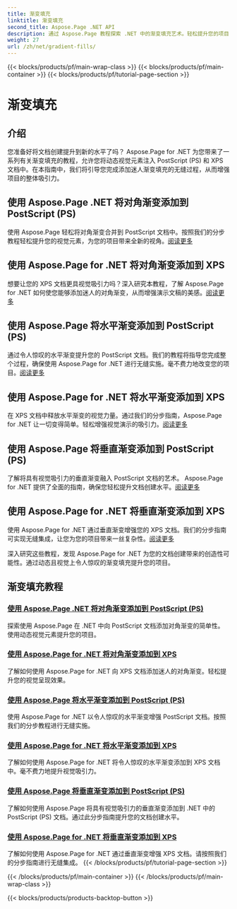 ```yaml
---
title: 渐变填充
linktitle: 渐变填充
second_title: Aspose.Page .NET API
description: 通过 Aspose.Page 教程探索 .NET 中的渐变填充艺术。轻松提升您的项目 - 添加迷人的对角线、水平和垂直渐变。
weight: 27
url: /zh/net/gradient-fills/
---
```


{{< blocks/products/pf/main-wrap-class >}}
{{< blocks/products/pf/main-container >}}
{{< blocks/products/pf/tutorial-page-section >}}

# 渐变填充


## 介绍

您准备好将文档创建提升到新的水平了吗？ Aspose.Page for .NET 为您带来了一系列有关渐变填充的教程，允许您将动态视觉元素注入 PostScript (PS) 和 XPS 文档中。在本指南中，我们将引导您完成添加迷人渐变填充的无缝过程，从而增强项目的整体吸引力。

## 使用 Aspose.Page .NET 将对角渐变添加到 PostScript (PS)

使用 Aspose.Page 轻松将对角渐变合并到 PostScript 文档中。按照我们的分步教程轻松提升您的视觉元素，为您的项目带来全新的视角。[阅读更多](./add-diagonal-gradient-to-postscript-ps/)

## 使用 Aspose.Page for .NET 将对角渐变添加到 XPS

想要让您的 XPS 文档更具视觉吸引力吗？深入研究本教程，了解 Aspose.Page for .NET 如何使您能够添加迷人的对角渐变，从而增强演示文稿的美感。[阅读更多](./add-diagonal-gradient-to-xps/)

## 使用 Aspose.Page 将水平渐变添加到 PostScript (PS)

通过令人惊叹的水平渐变提升您的 PostScript 文档。我们的教程将指导您完成整个过程，确保使用 Aspose.Page for .NET 进行无缝实施。毫不费力地改变您的项目。[阅读更多](./add-horizontal-gradient-to-postscript-ps/)

## 使用 Aspose.Page for .NET 将水平渐变添加到 XPS

在 XPS 文档中释放水平渐变的视觉力量。通过我们的分步指南，Aspose.Page for .NET 让一切变得简单。轻松增强视觉演示的吸引力。[阅读更多](./add-horizontal-gradient-to-xps/)

## 使用 Aspose.Page 将垂直渐变添加到 PostScript (PS)

了解将具有视觉吸引力的垂直渐变融入 PostScript 文档的艺术。 Aspose.Page for .NET 提供了全面的指南，确保您轻松提升文档创建水平。[阅读更多](./add-vertical-gradient-to-postscript-ps/)

## 使用 Aspose.Page for .NET 将垂直渐变添加到 XPS
使用 Aspose.Page for .NET 通过垂直渐变增强您的 XPS 文档。我们的分步指南可实现无缝集成，让您为您的项目带来一丝复杂性。[阅读更多](./add-vertical-gradient-to-xps/)

深入研究这些教程，发现 Aspose.Page for .NET 为您的文档创建带来的创造性可能性。通过动态且视觉上令人惊叹的渐变填充提升您的项目。
## 渐变填充教程
### [使用 Aspose.Page .NET 将对角渐变添加到 PostScript (PS)](./add-diagonal-gradient-to-postscript-ps/)
探索使用 Aspose.Page 在 .NET 中向 PostScript 文档添加对角渐变的简单性。使用动态视觉元素提升您的项目。
### [使用 Aspose.Page for .NET 将对角渐变添加到 XPS](./add-diagonal-gradient-to-xps/)
了解如何使用 Aspose.Page for .NET 向 XPS 文档添加迷人的对角渐变。轻松提升您的视觉呈现效果。
### [使用 Aspose.Page 将水平渐变添加到 PostScript (PS)](./add-horizontal-gradient-to-postscript-ps/)
使用 Aspose.Page for .NET 以令人惊叹的水平渐变增强 PostScript 文档。按照我们的分步教程进行无缝实施。
### [使用 Aspose.Page for .NET 将水平渐变添加到 XPS](./add-horizontal-gradient-to-xps/)
了解如何使用 Aspose.Page for .NET 将令人惊叹的水平渐变添加到 XPS 文档中。毫不费力地提升视觉吸引力。
### [使用 Aspose.Page 将垂直渐变添加到 PostScript (PS)](./add-vertical-gradient-to-postscript-ps/)
了解如何使用 Aspose.Page 将具有视觉吸引力的垂直渐变添加到 .NET 中的 PostScript (PS) 文档。通过此分步指南提升您的文档创建水平。
### [使用 Aspose.Page for .NET 将垂直渐变添加到 XPS](./add-vertical-gradient-to-xps/)
了解如何使用 Aspose.Page for .NET 通过垂直渐变增强 XPS 文档。请按照我们的分步指南进行无缝集成。
{{< /blocks/products/pf/tutorial-page-section >}}

{{< /blocks/products/pf/main-container >}}
{{< /blocks/products/pf/main-wrap-class >}}

{{< blocks/products/products-backtop-button >}}
